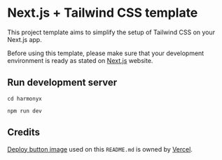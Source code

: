 # Next.js + Tailwind CSS template

This project template aims to simplify the setup of Tailwind CSS on your Next.js app.

Before using this template, please make sure that your development environment is ready as stated on [Next.js](https://nextjs.org/learn/basics/create-nextjs-app/setup) website.

## Run development server

```
cd harmonyx
```

```
npm run dev
```

## Credits

[Deploy button image](https://vercel.com/button) used on this `README.md` is owned by [Vercel](https://vercel.com).
